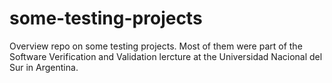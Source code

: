 # some-testing-projects
Overview repo on some testing projects. Most of them were part of the Software Verification and Validation lercture at the Universidad Nacional del Sur in Argentina.
